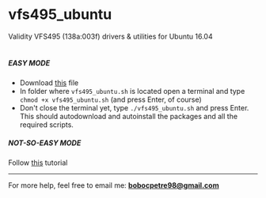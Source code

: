 # vfs495_ubuntu
Validity VFS495 (138a:003f) drivers &amp; utilities for Ubuntu 16.04
<br/><br/>

##### EASY MODE

* Download [this](https://github.com/PetreBoboc/vfs495_ubuntu/releases/download/1.0.0/vfs495_ubuntu.sh) file
* In folder where `vfs495_ubuntu.sh` is located open a terminal and type `chmod +x vfs495_ubuntu.sh` (and press Enter, of course) 
* Don't close the terminal yet, type `./vfs495_ubuntu.sh` and press Enter. This should autodownload and autoinstall the packages and all the required scripts.

##### NOT-SO-EASY MODE

Follow [this](https://balintbanyasz.wordpress.com/2015/03/27/get-validity-vfs-495-fingerprint-reader-working-in-ubuntu-14-04/) tutorial

---------

For more help, feel free to email me: **bobocpetre98@gmail.com** 

